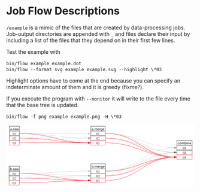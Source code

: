 # Job Flow Descriptions

`/example` is a mimic of the files that are created by data-processing jobs. Job-output directories are appended with `_` and files declare their input by including a list of the files that they depend on in their first few lines.

Test the example with

    bin/flow example example.dot
    bin/flow --format svg example example.svg --highlight \*03

Highlight options have to come at the end because you can specify an indeterminate amount of them and it is greedy (fixme?).

If you execute the program with `--monitor` it will write to the file every time that the base tree is updated.

    bin/flow -f png example example.png -H \*03

![An example job flow](https://github.com/icio/flow/raw/master/example.png)
